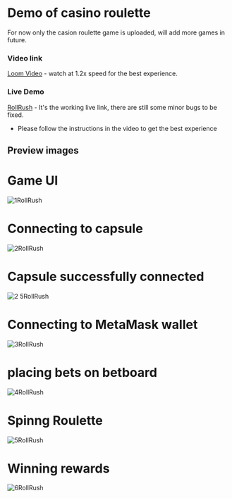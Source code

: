 # Demo of casino roulette
For now only the casion roulette game is uploaded, will add more games in future. 
### Video link 
[Loom Video](https://www.loom.com/share/5381d1e7921f4c008ad90e07e1eef51c?sid=c2fa21a8-1e03-4644-8edb-52630c891b3c) - watch at 1.2x speed for the best experience.
### Live Demo
[RollRush](https://roulette-ui.netlify.app/) - It's the working live link, there are still some minor bugs to be fixed.
- Please follow the instructions in the video to get the best experience 

## Preview images
# Game UI
![1RollRush](https://github.com/rollrush/gaming-ui-capsule/assets/111894942/08a8dbc9-abbc-4b0b-bec3-3fa6bf6ce74e)
# Connecting to capsule
![2RollRush](https://github.com/rollrush/gaming-ui-capsule/assets/111894942/3cdbbac1-9c3f-483d-8adf-090db3c8521a)
# Capsule successfully connected
![2 5RollRush](https://github.com/rollrush/gaming-ui-capsule/assets/111894942/f8c0bb84-0254-47b6-b1de-a38a82d7fe16)
# Connecting to MetaMask wallet 
![3RollRush](https://github.com/rollrush/gaming-ui-capsule/assets/111894942/529b994a-167b-4e25-96a2-9595c1054ec2)
# placing bets on betboard
![4RollRush](https://github.com/rollrush/gaming-ui-capsule/assets/111894942/033af76e-0233-4618-b6e3-e22e61a037ac)
# Spinng Roulette
![5RollRush](https://github.com/rollrush/gaming-ui-capsule/assets/111894942/4aa15d3f-d6d2-40e1-8cc3-a2646fb98d30)
# Winning rewards
![6RollRush](https://github.com/rollrush/gaming-ui-capsule/assets/111894942/d256febc-aeb9-447c-b7f2-a0bacd31f409)

